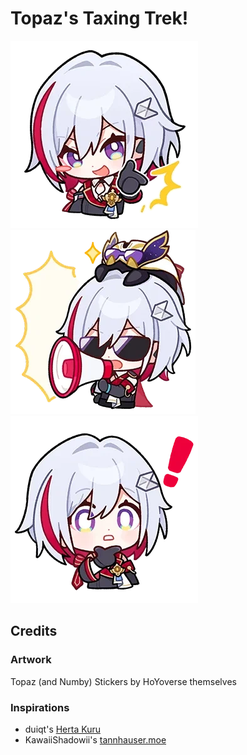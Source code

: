 # Topaz's Taxing Trek!
<img src="static/images/topaz_stickers/topaz1.webp"><img src="static/images/topaz_stickers/topaz4.webp"><img src="static/images/topaz_stickers/topaz2.webp">

## Credits
### Artwork
Topaz (and Numby) Stickers by HoYoverse themselves
### Inspirations
- duiqt's [Herta Kuru](https://duiqt.github.io/herta_kuru/)
- KawaiiShadowii's [tannhauser.moe](https://tannhauser.moe)
